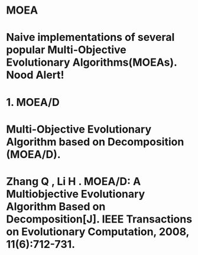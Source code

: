 # MOEA
# Naive implementations of several popular Multi-Objective Evolutionary Algorithms(MOEAs). Nood Alert!

# 1. MOEA/D
# Multi-Objective Evolutionary Algorithm based on Decomposition (MOEA/D).
# Zhang Q , Li H . MOEA/D: A Multiobjective Evolutionary Algorithm Based on Decomposition[J]. IEEE Transactions on Evolutionary Computation, 2008, 11(6):712-731.
